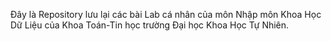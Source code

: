 Đây là Repository lưu lại các bài Lab cá nhân của môn Nhập môn Khoa Học Dữ Liệu của Khoa Toán-Tin học trường Đại học Khoa Học Tự Nhiên.
